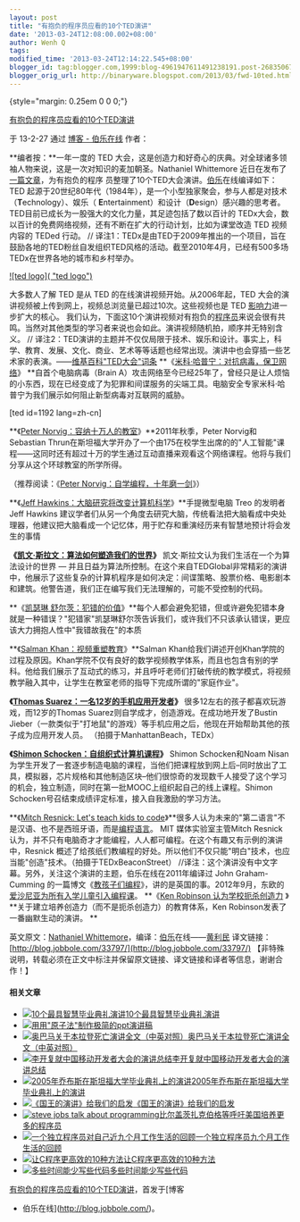 ```yaml
---
layout: post
title: "有抱负的程序员应看的10个TED演讲"
date: '2013-03-24T12:08:00.002+08:00'
author: Wenh Q
tags:
modified_time: '2013-03-24T12:14:22.545+08:00'
blogger_id: tag:blogger.com,1999:blog-4961947611491238191.post-2683506743214272678
blogger_orig_url: http://binaryware.blogspot.com/2013/03/fwd-10ted.html
---
```




 {style="margin: 0.25em 0 0 0;"}

[有抱负的程序员应看的10个TED演讲](http://blog.jobbole.com/33797/?utm_source=rss&utm_medium=rss&utm_campaign=%25e6%259c%2589%25e6%258a%25b1%25e8%25b4%259f%25e7%259a%2584%25e7%25a8%258b%25e5%25ba%258f%25e5%2591%2598%25e5%25ba%2594%25e7%259c%258b%25e7%259a%258410%25e4%25b8%25aated%25e6%25bc%2594%25e8%25ae%25b2)

于 13-2-27 通过 [博客 - 伯乐在线](http://blog.jobbole.com/) 作者：


**编者按：**一年一度的 TED
大会，这是创造力和好奇心的庆典。对全球诸多领袖人物来说，这是一次对知识的麦加朝圣。Nathaniel
Whittemore
近日在发布了[一篇文章](http://devbootcamp.com/2013/02/25/10-must-watch-ted-talks-for-all-aspiring-programmers/)，为有抱负的程序
员整理了10个TED大会演讲。[伯乐](http://www.jobbole.com/ "伯乐")在线编译如下：
TED
起源于20世纪80年代（1984年），是一个小型独家聚会，参与人都是对技术（**T**echnology）、娱乐（ **E**ntertainment）和设计（**D**esign）感兴趣的思考者。TED目前已成长为一股强大的文化力量，其足迹包括了数以百计的
TEDx大会，数以百计的免费网络视频，还有不断在扩大的行动计划，比如为课堂改造
TED 视频内容的 TEDed 行动。
//
译注1：TEDx是由TED于2009年推出的一个项目，旨在鼓励各地的TED粉丝自发组织TED风格的活动。截至2010年4月，已经有500多场TEDx在世界各地的城市和乡村举办。

[![ted
logo]( "ted logo")](http://blog.jobbole.com/wp-content/uploads/2013/02/ted-logo.jpg "ted logo")

大多数人了解 TED 是从 TED 的在线演讲视频开始。从2006年起，TED
大会的演讲视频被上传到网上，视频总浏览量已超过10次。这些视频也是 TED
[影响力](http://www.amazon.cn/gp/product/B0044KME2E/ref=as_li_qf_sp_asin_il_tl?ie=UTF8&tag=vastwork-23&linkCode=as2&camp=536&creative=3200&creativeASIN=B0044KME2E "影响力")进一步扩大的核心。
我们认为，下面这10个演讲视频对有抱负的[程序员](http://blog.jobbole.com/821/ "程序员的本质")来说会很有共鸣。当然对其他类型的学习者来说也会如此。演讲视频随机拍，顺序并无特别含义。
//
译注2：TED演讲的主题并不仅仅局限于技术、娱乐和设计。事实上，科学、教育、发展、文化、商业、艺术等等话题也经常出现。演讲中也会穿插一些艺术家的表演。——[维基百科"TED大会"词条](http://zh.wikipedia.org/wiki/TED%E5%A4%A7%E4%BC%9A)
**《[米科·哈普宁：对抗病毒，保卫网络](http://www.ted.com/talks/mikko_hypponen_fighting_viruses_defending_the_net.html)》 **自首个电脑病毒（Brain
A）攻击网络至今已经25年了，曾经只是让人烦恼的小东西，现在已经变成了为犯罪和间谍服务的尖端工具。电脑安全专家米科·哈普宁为我们展示如何阻止新型病毒对互联网的威胁。

[ted id=1192 lang=zh-cn]

**《[Peter
Norvig：容纳十万人的教室](http://www.ted.com/talks/peter_norvig_the_100_000_student_classroom.html)》**2011年秋季，Peter
Norvig和Sebastian
Thrun在斯坦福大学开办了一个由175在校学生出席的的"人工智能"课程——这同时还有超过十万的学生通过互动直播来观看这个网络课程。他将与我们分享从这个环球教室的所学所得。

（推荐阅读：《[Peter
Norvig：自学编程，十年磨一剑](http://blog.jobbole.com/22905/)》）

**《[Jeff
Hawkins：大脑研究将改变计算机科学](http://www.ted.com/talks/jeff_hawkins_on_how_brain_science_will_change_computing.html)》**手提微型电脑
Treo 的发明者 Jeff Hawkins
建议学者们从另一个角度去研究大脑，传统看法把大脑看成中央处理器，他建议把大脑看成一个记忆体，用于贮存和重演经历来有智慧地预计将会发生的事情

**《[凯文·斯拉文：算法如何塑造我们的世界](http://www.ted.com/talks/kevin_slavin_how_algorithms_shape_our_world.html)》** 凯文·斯拉文认为我们生活在一个为算法设计的世界
—
并且日益为算法所控制。在这个来自TEDGlobal非常精彩的演讲中，他展示了这些复杂的计算机程序是如何决定：间谍策略、股票价格、电影剧本和建筑。他警告道，我们正在编写我们无法理解的，可能不受控制的代码。

**《[凯瑟琳
舒尔茨：犯错的价值](http://www.ted.com/talks/kathryn_schulz_on_being_wrong.html)》**每个人都会避免犯错，但或许避免犯错本身就是一种错误？"犯错家"凯瑟琳舒尔茨告诉我们，或许我们不只该承认错误，更应该大力拥抱人性中"我错故我在"的本质

**《[Salman
Khan：视频重塑教育](http://www.ted.com/talks/salman_khan_let_s_use_video_to_reinvent_education.html)》**Salman
Khan给我们讲述开创Khan学院的过程及原因。Khan学院不仅有良好的数学视频教学体系，而且也包含有别的学科。他给我们展示了互动式的练习，并且呼吁老师们打破传统的教学模式，将视频教学融入其中，让学生在教室老师的指导下完成所谓的"家庭作业"。

**《[Thomas
Suarez：一名12岁的手机应用开发者](http://www.ted.com/talks/thomas_suarez_a_12_year_old_app_developer.html)》** 很多12左右的孩子都喜欢玩游戏，而12岁的Thomas
Suarez则自学成才，创造游戏。在成功地开发了Bustin
Jieber（一款类似于"打地鼠"的游戏）等手机应用之后，他现在开始帮助其他的孩子成为应用开发人员。
（拍摄于ManhattanBeach，TEDx）

**《[Shimon
Schocken：自组织式计算机课程](http://www.ted.com/talks/shimon_schocken_the_self_organizing_computer_course.html)》** Shimon
Schocken和Noam
Nisan为学生开发了一套逐步制造电脑的课程，当他们把课程放到网上后–同时放出了工具，模拟器，芯片规格和其他制造区块–他们很惊奇的发现数千人接受了这个学习的机会，独立制造，同时在第一批MOOC上组织起自己的线上课程。Shimon
Schocken号召结束成绩评定标准，接入自我激励的学习方法。

**《[Mitch Resnick: Let's teach kids to
code](http://www.ted.com/talks/mitch_resnick_let_s_teach_kids_to_code.html)》**很多人认为未来的"第二语言"不是汉语、也不是西班牙语，而是[编程语言](http://blog.jobbole.com/tag/%E7%BC%96%E7%A8%8B%E8%AF%AD%E8%A8%80/ "如何选择语言和编程语言排名相关文章")。
MIT 媒体实验室主管Mitch Resnick
认为，并不只有电脑奇才才能编程，人人都可编程。在这个有趣又有示例的演讲中，Resnick
概述了给孩纸们教编程的好处。所以他们不仅只能"明白"技术，也应当能"创造"技术。（拍摄于TEDxBeaconStreet）
//译注：这个演讲没有中文字幕。另外，关注这个演讲的主题，伯乐在线在2011年编译过 John
Graham-Cumming
的一篇博文《[教孩子们编程](http://blog.jobbole.com/1470/)》，讲的是英国的事。2012年9月，东欧的[爱沙尼亚为所有入学儿童引入编程课](http://blog.jobbole.com/26461/)。
**《[Ken
Robinson 认为学校扼杀创造力](http://www.ted.com/talks/ken_robinson_says_schools_kill_creativity.html) 》**关于建立培养创造力（而不是扼杀创造力）的教育体系，Ken
Robinson发表了一番幽默生动的演讲。
 **




英文原文：[Nathaniel
Whittemore](http://devbootcamp.com/2013/02/25/10-must-watch-ted-talks-for-all-aspiring-programmers/)，编译：[伯乐](http://www.jobbole.com/ "伯乐")在线——[黄利民](http://blog.jobbole.com/author/%E9%BB%84%E5%88%A9%E6%B0%91/)
译文链接：[http://blog.jobbole.com/33797/](http://blog.jobbole.com/33797/)
【非特殊说明，转载必须在正文中标注并保留原文链接、译文链接和译者等信息，谢谢合作！】

#### 相关文章

-   [![10个最具智慧毕业典礼演讲]()](http://blog.jobbole.com/1329/)[10个最具智慧毕业典礼演讲](http://blog.jobbole.com/1329/)
-   [![用]()](http://blog.jobbole.com/1540/)[用"原子法"制作极简的ppt演讲稿](http://blog.jobbole.com/1540/)
-   [![奥巴马关于本拉登死亡演讲全文（中英对照）]()](http://blog.jobbole.com/735/)[奥巴马关于本拉登死亡演讲全文（中英对照）](http://blog.jobbole.com/735/)
-   [![李开复就中国移动开发者大会的演讲总结]()](http://blog.jobbole.com/283/)[李开复就中国移动开发者大会的演讲总结](http://blog.jobbole.com/283/)
-   [![2005年乔布斯在斯坦福大学毕业典礼上的演讲]()](http://blog.jobbole.com/190/)[2005年乔布斯在斯坦福大学毕业典礼上的演讲](http://blog.jobbole.com/190/)
-   [![《国王的演讲》给我们的启发]()](http://blog.jobbole.com/601/)[《国王的演讲》给我们的启发](http://blog.jobbole.com/601/)
-   [![steve jobs talk about
    programming]()](http://blog.jobbole.com/34103/)[比尔盖茨扎克伯格等呼吁美国培养更多的程序员](http://blog.jobbole.com/34103/)
-   [![一个独立程序员对自己近九个月工作生活的回顾]()](http://blog.jobbole.com/14542/)[一个独立程序员九个月工作生活的回顾](http://blog.jobbole.com/14542/)
-   [![让C程序更高效的10种方法]()](http://blog.jobbole.com/1198/)[让C程序更高效的10种方法](http://blog.jobbole.com/1198/)
-   [![多些时间能少写些代码]()](http://blog.jobbole.com/1568/)[多些时间能少写些代码](http://blog.jobbole.com/1568/)

[有抱负的程序员应看的10个TED演讲](http://blog.jobbole.com/33797/)，首发于[博客
- 伯乐在线](http://blog.jobbole.com/)。
